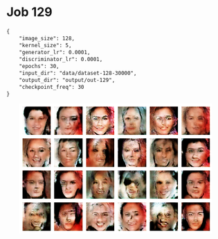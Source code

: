 
Job 129
=======


```
{
    "image_size": 128,
    "kernel_size": 5,
    "generator_lr": 0.0001,
    "discriminator_lr": 0.0001,
    "epochs": 30,
    "input_dir": "data/dataset-128-30000",
    "output_dir": "output/out-129",
    "checkpoint_freq": 30
}
```  
<p align="center">
    <img src="images/output129.png" height="300"/>
</p>